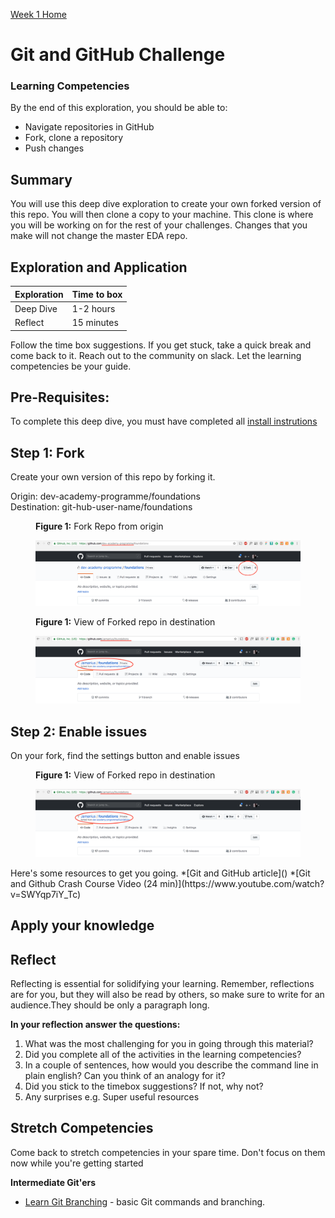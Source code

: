 [Week 1 Home](../)

# Git and GitHub Challenge

### Learning Competencies
By the end of this exploration, you should be able to:

- Navigate repositories in GitHub
- Fork, clone a repository
- Push changes


## Summary
You will use this deep dive exploration to create your own forked version of this repo. You will then clone a copy to your machine. This clone is where you will be working on for the rest of your challenges. Changes that you make will not change the master EDA repo.


## Exploration and Application

Exploration | Time to box |
------------|----------|
Deep Dive | 1-2 hours
Reflect | 15 minutes |

Follow the time box suggestions. If you get stuck, take a quick break and come back to it. Reach out to the community on slack. Let the learning competencies be your guide.

## Pre-Requisites:
To complete this deep dive, you must have completed all [install instrutions](https://github.com/dev-academy-programme/orientation/tree/master/installation)


## Step 1: Fork
Create your own version of this repo by forking it. 

Origin: dev-academy-programme/foundations   
Destination: git-hub-user-name/foundations   

<figure>
  <figcaption>
    <p><strong>Figure 1:</strong> Fork Repo from origin</p>
  </figcaption>
  <img src="../../images/github_1_original.png" alt="Fork GitHub Repo"><br>

</figure>


<figure>
  <figcaption>
    <p><strong>Figure 1:</strong> View of Forked repo in destination </p>
  </figcaption>
  <img src="../../images/github_3_forked.png" alt="View Forked GithHub Repo"><br>
</figure>

## Step 2: Enable issues
On your fork, find the settings button and enable issues 

<figure>
  <figcaption>
    <p><strong>Figure 1:</strong> View of Forked repo in destination </p>
  </figcaption>
  <img src="../../images/github_3_forked.png" alt="View Forked GithHub Repo"><br>
</figure>
Here's some resources to get you going.
*[Git and GitHub article]()
*[Git and Github Crash Course Video (24 min)](https://www.youtube.com/watch?v=SWYqp7iY_Tc)

## Apply your knowledge

## Reflect
Reflecting is essential for solidifying your learning. Remember, reflections are for you, but they will also be read by others, so make sure to write for an audience.They should be only a paragraph long.

__In your reflection answer the questions:__
1. What was the most challenging for you in going through this material?
2. Did you complete all of the activities in the learning competencies?
3. In a couple of sentences, how would you describe the command line in plain english? Can you think of an analogy for it?
4. Did you stick to the timebox suggestions? If not, why not?
4. Any surprises e.g. Super useful resources


## Stretch Competencies
Come back to stretch competencies in your spare time. Don't focus on them now while you're getting started


**Intermediate Git'ers**
- [Learn Git Branching](http://pcottle.GitHub.io/learnGitBranching/) - basic Git commands and branching.
